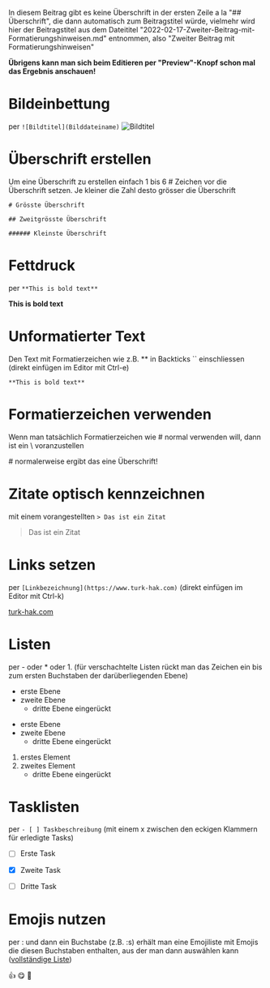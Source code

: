 In diesem Beitrag gibt es keine Überschrift in der ersten Zeile a la "## Überschrift", die dann automatisch zum Beitragstitel würde, vielmehr wird hier der Beitragstitel aus dem Dateititel "2022-02-17-Zweiter-Beitrag-mit-Formatierungshinweisen.md" entnommen,
also "Zweiter Beitrag mit Formatierungshinweisen"

**Übrigens kann man sich beim Editieren per "Preview"-Knopf schon mal das Ergebnis anschauen!**

# Bildeinbettung 
per `![Bildtitel](Bilddateiname)`
![Bildtitel](bilder/quicksilver.jpg)



# Überschrift erstellen
Um eine Überschrift zu erstellen einfach 1 bis 6 # Zeichen vor die Überschrift setzen. Je kleiner die Zahl desto grösser die Überschrift

`# Grösste Überschrift`

`## Zweitgrösste Überschrift`

`###### Kleinste Überschrift`



# Fettdruck
per `**This is bold text**`

**This is bold text**



# Unformatierter Text
Den Text mit Formatierzeichen wie z.B. ** in Backticks `` einschliessen (direkt einfügen im Editor mit Ctrl-e)

`**This is bold text**`



# Formatierzeichen verwenden
Wenn man tatsächlich Formatierzeichen wie # normal verwenden will, dann ist ein \\ voranzustellen

\# normalerweise ergibt das eine Überschrift!



# Zitate optisch kennzeichnen
mit einem vorangestellten `> Das ist ein Zitat`

> Das ist ein Zitat



# Links setzen
per `[Linkbezeichnung](https://www.turk-hak.com)` (direkt einfügen im Editor mit Ctrl-k)

[turk-hak.com](https://www.turk-hak.com)



# Listen
per \- oder \* oder 1. (für verschachtelte Listen rückt man das Zeichen ein bis zum ersten Buchstaben der darüberliegenden Ebene)

- erste Ebene
- zweite Ebene
  - dritte Ebene eingerückt

* erste Ebene
* zweite Ebene
  * dritte Ebene eingerückt

1. erstes Element
2. zweites Element
   - dritte Ebene eingerückt



# Tasklisten
per `- [ ] Taskbeschreibung` (mit einem x zwischen den eckigen Klammern für erledigte Tasks)

- [ ] Erste Task
- [x] Zweite Task
- [ ] Dritte Task



# Emojis nutzen
per \: und dann ein Buchstabe (z.B. \:s) erhält man eine Emojiliste mit Emojis die diesen Buchstaben enthalten, aus der man dann auswählen kann ([vollständige Liste](https://github.com/ikatyang/emoji-cheat-sheet/blob/master/README.md))

👍 😋 😬 



